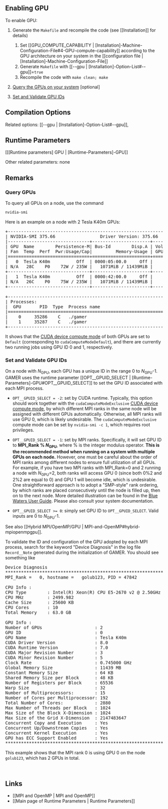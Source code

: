 ## Enabling GPU

To enable GPU:
1. Generate the `Makefile` and recompile the code (see [[Installation]] for details)
    1. Set
[[GPU_COMPUTE_CAPABILITY | [Installation]-Machine-Configuration-File#4-GPU-compute-capability]]
according to the GPU architecture on your system in the [[configuration file | [Installation]-Machine-Configuration-File]]
    2. Generate `Makefile` with
[[--gpu | [Installation]-Option-List#--gpu]]=`true`
    3. Recompile the code with `make clean; make`

2. [Query the GPUs on your system](#query-gpus) [optional]

3. [Set and Validate GPU IDs](#set-and-validate-gpu-ids)


## Compilation Options

Related options:
[[--gpu | [Installation]-Option-List#--gpu]], &nbsp;


## Runtime Parameters
[[[Runtime parameters] GPU | [Runtime-Parameters]-GPU]]

Other related parameters: none


## Remarks

### Query GPUs

To query all GPUs on a node, use the command
``` bash
nvidia-smi
```
Here is an example on a node with 2 Tesla K40m GPUs:
<pre>
+-----------------------------------------------------------------------------+
| NVIDIA-SMI 375.66                 Driver Version: 375.66                    |
|-------------------------------+----------------------+----------------------+
| GPU  Name        Persistence-M| Bus-Id        Disp.A | Volatile Uncorr. ECC |
| Fan  Temp  Perf  Pwr:Usage/Cap|         Memory-Usage | GPU-Util  Compute M. |
|===============================+======================+======================|
|   0  Tesla K40m          Off  | 0000:05:00.0     Off |                    0 |
| N/A   28C    P0    72W / 235W |   1071MiB / 11439MiB |     30%      Default |
+-------------------------------+----------------------+----------------------+
|   1  Tesla K40m          Off  | 0000:42:00.0     Off |                    0 |
| N/A   26C    P0    75W / 235W |   1071MiB / 11439MiB |     36%      Default |
+-------------------------------+----------------------+----------------------+

+-----------------------------------------------------------------------------+
| Processes:                                                       GPU Memory |
|  GPU       PID  Type  Process name                               Usage      |
|=============================================================================|
|    0     35286    C   ./gamer                                       1067MiB |
|    1     35287    C   ./gamer                                       1067MiB |
+-----------------------------------------------------------------------------+
</pre>

It shows that the
[CUDA device compute mode](http://docs.nvidia.com/cuda/cuda-runtime-api/group__CUDART__TYPES.html#group__CUDART__TYPES_1g7eb25f5413a962faad0956d92bae10d0)
of both GPUs are set to `Default` (corresponding to `cudaComputeModeDefault`),
and there are currently two running jobs using GPU ID 0 and 1, respectively.


### Set and Validate GPU IDs

On a node with <var>N</var><sub>GPU</sub>, each GPU has a unique
ID in the range 0 to <var>N</var><sub>GPU</sub>-1. GAMER uses the runtime
parameter [[OPT__GPUID_SELECT | [Runtime-Parameters]-GPU#OPT__GPUID_SELECT]] to set the GPU ID
associated with each MPI process.

* `OPT__GPUID_SELECT = -2`: set by CUDA runtime. Typically, this
option should work together with the `cudaComputeModeExclusive`
[CUDA device compute mode](http://docs.nvidia.com/cuda/cuda-runtime-api/group__CUDART__TYPES.html#group__CUDART__TYPES_1g7eb25f5413a962faad0956d92bae10d0),
by which different MPI ranks in the same node will be assigned with
different GPUs automatically. Otherwise, all MPI ranks will use GPU 0,
which is likely undesirable. The `cudaComputeModeExclusive` compute
mode can be set by `nvidia-smi -c 1`, which requires root privileges.

* `OPT__GPUID_SELECT = -1`: set by MPI ranks. Specifically, it will set GPU ID
to **MPI_Rank % <var>N</var><sub>GPU</sub>**, where % is the integer modulus
operator. **This is the recommended method when running on a system with
multiple GPUs on each node.** However, one must be careful about the order
of MPI ranks among different nodes to ensure full utilization of all GPUs.
For example, if you have two MPI ranks with MPI_Rank=0 and 2 running a node
with <var>N</var><sub>GPU</sub>=2, both ranks will access GPU 0
(since both 0%2 and 2%2 are equal to 0) and GPU 1 will become idle,
which is undesirable. One straightforward approach is to adopt a
"SMP-style" rank ordering, by which ranks are placed consecutively until the
node is filled up, then on to the next node. More detailed illustration
can be found in the
[Blue Waters User Guide](https://bluewaters.ncsa.illinois.edu/topology-considerations).
Please also consult your system documentation.

* `OPT__GPUID_SELECT >= 0`: simply set GPU ID to `OPT__GPUID_SELECT`.
Valid inputs are 0 to <var>N</var><sub>GPU</sub>-1.

See also [[Hybrid MPI/OpenMP/GPU | MPI-and-OpenMP#hybrid-mpiopenmpgpu]].

To validate the ID and configuration of the GPU adopted by each
MPI process, search for the keyword "Device Diagnosis" in the log file
`Record__Note` generated during the initialization of GAMER. You should
see something like
<pre>
Device Diagnosis
***********************************************************************************
MPI_Rank =   0, hostname =   golub123, PID = 47842

CPU Info :
CPU Type        : Intel(R) Xeon(R) CPU E5-2670 v2 @ 2.50GHz
CPU MHz         : 2499.982
Cache Size      : 25600 KB
CPU Cores       : 10
Total Memory    : 63.0 GB

GPU Info :
Number of GPUs                    : 2
GPU ID                            : 0
GPU Name                          : Tesla K40m
CUDA Driver Version               : 8.0
CUDA Runtime Version              : 7.0
CUDA Major Revision Number        : 3
CUDA Minor Revision Number        : 5
Clock Rate                        : 0.745000 GHz
Global Memory Size                : 11439 MB
Constant Memory Size              : 64 KB
Shared Memory Size per Block      : 48 KB
Number of Registers per Block     : 65536
Warp Size                         : 32
Number of Multiprocessors:        : 15
Number of Cores per Multiprocessor: 192
Total Number of Cores:            : 2880
Max Number of Threads per Block   : 1024
Max Size of the Block X-Dimension : 1024
Max Size of the Grid X-Dimension  : 2147483647
Concurrent Copy and Execution     : Yes
Concurrent Up/Downstream Copies   : Yes
Concurrent Kernel Execution       : Yes
GPU has ECC Support Enabled       : Yes
***********************************************************************************
</pre>
This example shows that the MPI rank 0 is using GPU 0
on the node `golub123`, which has 2 GPUs in total.


<br>

## Links
* [[MPI and OpenMP | MPI and OpenMP]]
* [[Main page of Runtime Parameters | Runtime Parameters]]
